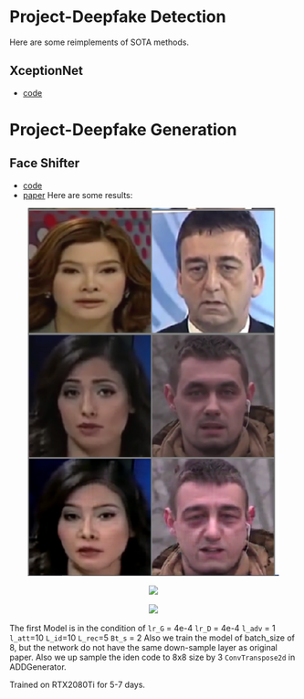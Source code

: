 # Project-Deepfake Detection
Here are some reimplements of SOTA methods.
## XceptionNet
- [code](https://github.com/ZhouYiiFeng/deepFakeDetect/tree/master/baseline/xceptionNet)

<!-- ### ToDo List:
- [x] Encoding in Style:
- [x] code
	- [x] change the cuda ln -s(sudo ln -s /usr/local/cuda-10.0 /usr/local/cuda). To switch cuda version. print(torch.version.cuda) to find your own pytorch cuda version. This version need to be the same with the version of nvcc compile.
	- [x] compile the apex the acc tool for pytorch which provided by nvidia. [github](https://github.com/NVIDIA/apex)
- [x] [FaceShifter-pytorch](https://github.com/Heonozis/FaceShifter-pytorch)
 -->
 
# Project-Deepfake Generation
## Face Shifter
- [code](https://github.com/ZhouYiiFeng/deepFakeDetect/tree/master/baseline/faceshifter)
- [paper](https://arxiv.org/abs/1912.13457)
Here are some results:
<p align='center'>  
  <img src='imgs/results.png' width='440'/>  
</p>

<p align='center'>
  <img src='imgs/results2.png' width='440'/>
</p>

<p align='center'>
  <img src='imgs/results3.png' width='440'/>
</p>

The first Model is in the condition of `lr_G` = 4e-4 `lr_D` = 4e-4 `l_adv` = 1 `l_att`=10 `L_id`=10 `L_rec`=5 `Bt_s` = 2
Also we train the model of batch_size of 8, but the network do not have the same down-sample layer as original paper. Also we up sample the iden code to 8x8 size by 3 `ConvTranspose2d` in ADDGenerator.

Trained on RTX2080Ti for 5-7 days.